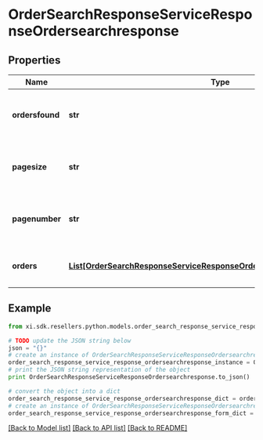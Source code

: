 # OrderSearchResponseServiceResponseOrdersearchresponse


## Properties

Name | Type | Description | Notes
------------ | ------------- | ------------- | -------------
**ordersfound** | **str** | Number of records found in the search result | 
**pagesize** | **str** | The submitted pagesize, default is 25 | [optional] 
**pagenumber** | **str** | The submitted pager number, default is 1 | [optional] 
**orders** | [**List[OrderSearchResponseServiceResponseOrdersearchresponseOrdersInner]**](OrderSearchResponseServiceResponseOrdersearchresponseOrdersInner.md) | An array of orders in the search result | [optional] 

## Example

```python
from xi.sdk.resellers.python.models.order_search_response_service_response_ordersearchresponse import OrderSearchResponseServiceResponseOrdersearchresponse

# TODO update the JSON string below
json = "{}"
# create an instance of OrderSearchResponseServiceResponseOrdersearchresponse from a JSON string
order_search_response_service_response_ordersearchresponse_instance = OrderSearchResponseServiceResponseOrdersearchresponse.from_json(json)
# print the JSON string representation of the object
print OrderSearchResponseServiceResponseOrdersearchresponse.to_json()

# convert the object into a dict
order_search_response_service_response_ordersearchresponse_dict = order_search_response_service_response_ordersearchresponse_instance.to_dict()
# create an instance of OrderSearchResponseServiceResponseOrdersearchresponse from a dict
order_search_response_service_response_ordersearchresponse_form_dict = order_search_response_service_response_ordersearchresponse.from_dict(order_search_response_service_response_ordersearchresponse_dict)
```
[[Back to Model list]](../README.md#documentation-for-models) [[Back to API list]](../README.md#documentation-for-api-endpoints) [[Back to README]](../README.md)


